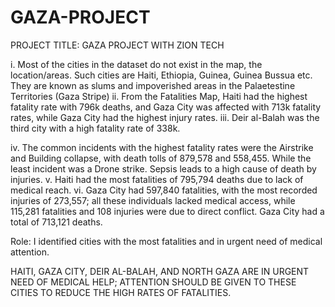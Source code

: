 # GAZA-PROJECT
PROJECT TITLE: GAZA PROJECT WITH ZION TECH

i. Most of the cities in the dataset do not exist in the map, the location/areas. Such cities are Haiti, Ethiopia, Guinea, Guinea Bussua etc. They are known as slums and impoverished areas in the Palaetestine Territories (Gaza Stripe)
ii. From the Fatalities Map, Haiti had the highest fatality rate with 796k deaths, and Gaza City was affected with 713k fatality rates, while Gaza City had the highest injury rates.
iii. Deir al-Balah was the third city with a high fatality rate of 338k.

iv. The common incidents with the highest fatality rates were the Airstrike and Building collapse, with death tolls of 879,578 and 558,455. While the least incident was a Drone strike. Sepsis leads to a high cause of death by injuries.
v. Haiti had the most fatalities of 795,794 deaths due to lack of medical reach.
vi. Gaza City had 597,840 fatalities, with the most recorded injuries of 273,557; all these individuals lacked medical access, while 115,281 fatalities and 108 injuries were due to direct conflict. Gaza City had a total of 713,121 deaths. 

Role: I identified cities with the most fatalities and in urgent need of medical attention.

HAITI, GAZA CITY, DEIR AL-BALAH, AND NORTH GAZA ARE IN URGENT NEED OF MEDICAL HELP; ATTENTION SHOULD BE GIVEN TO THESE CITIES TO REDUCE THE HIGH RATES OF FATALITIES.
